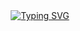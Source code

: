 <div align='center'>
    <a href="https://github.com/3rg0u"><img src="https://readme-typing-svg.herokuapp.com?font=Source+Code+Pro&weight=500&size=30&letterSpacing=1.5&duration=3000&pause=1000&color=F7ACAC&center=true&width=720&height=250&lines=ctf+write-ups+made+by+3rg0u" alt="Typing SVG" /></a>
</div>
